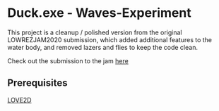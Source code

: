 # Duck.exe - Waves-Experiment
This project is a cleanup / polished version from the original LOWREZJAM2020 submission, which added additional features to the water body, and removed lazers and flies to keep the code clean.

Check out the submission to the jam [here](https://alligrater.itch.io/duckexe)


## Prerequisites
[LOVE2D](love2d.org)

